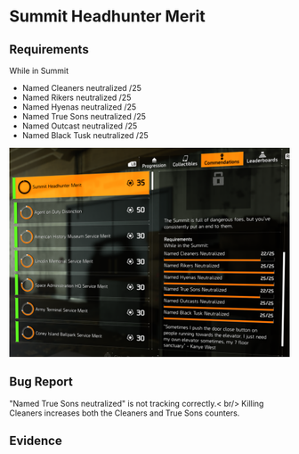 <h1>Summit Headhunter Merit</h1>

<h2>Requirements</h2>

While in Summit
- Named Cleaners neutralized /25
- Named Rikers neutralized /25
- Named Hyenas neutralized /25
- Named True Sons neutralized /25
- Named Outcast neutralized /25
- Named Black Tusk neutralized /25

<img src="Media/Summit-Headhunter-Merit-Commendation.png" width="800" alt="Summit Headhunter Merit Commendation">

<h2>Bug Report</h2>

"Named True Sons neutralized" is not tracking correctly.< br/>
Killing Cleaners increases both the Cleaners and True Sons counters.

<h2>Evidence</h2>
